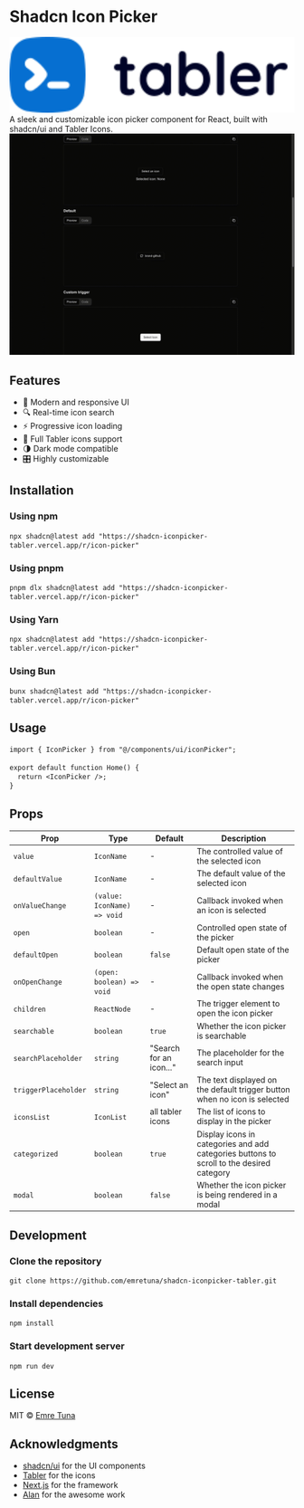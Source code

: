 # Shadcn Icon Picker

<div align="center">
    <img src="https://raw.githubusercontent.com/emretuna/shadcn-iconpicker-tabler/refs/heads/main/public/tabler.svg" width="600" />
</div>
A sleek and customizable icon picker component for React, built with shadcn/ui and Tabler Icons.

<div align="center">
  <img src="https://raw.githubusercontent.com/emretuna/shadcn-iconpicker-tabler/refs/heads/main/public/preview.gif" width="600" />
</div>

## Features

- 🎨 Modern and responsive UI
- 🔍 Real-time icon search
- ⚡️ Progressive icon loading
- 🎯 Full Tabler icons support
- 🌗 Dark mode compatible
- 🎛️ Highly customizable

## Installation

### Using npm

```shell
npx shadcn@latest add "https://shadcn-iconpicker-tabler.vercel.app/r/icon-picker"
```

### Using pnpm

```shell
pnpm dlx shadcn@latest add "https://shadcn-iconpicker-tabler.vercel.app/r/icon-picker"
```

### Using Yarn

```shell
npx shadcn@latest add "https://shadcn-iconpicker-tabler.vercel.app/r/icon-picker"
```

### Using Bun

```shell
bunx shadcn@latest add "https://shadcn-iconpicker-tabler.vercel.app/r/icon-picker"
```

## Usage

```tsx
import { IconPicker } from "@/components/ui/iconPicker";

export default function Home() {
  return <IconPicker />;
}
```

## Props

| Prop                 | Type                        | Default                 | Description                                                                              |
| -------------------- | --------------------------- | ----------------------- | ---------------------------------------------------------------------------------------- |
| `value`              | `IconName`                  | -                       | The controlled value of the selected icon                                                |
| `defaultValue`       | `IconName`                  | -                       | The default value of the selected icon                                                   |
| `onValueChange`      | `(value: IconName) => void` | -                       | Callback invoked when an icon is selected                                                |
| `open`               | `boolean`                   | -                       | Controlled open state of the picker                                                      |
| `defaultOpen`        | `boolean`                   | `false`                 | Default open state of the picker                                                         |
| `onOpenChange`       | `(open: boolean) => void`   | -                       | Callback invoked when the open state changes                                             |
| `children`           | `ReactNode`                 | -                       | The trigger element to open the icon picker                                              |
| `searchable`         | `boolean`                   | `true`                  | Whether the icon picker is searchable                                                    |
| `searchPlaceholder`  | `string`                    | "Search for an icon..." | The placeholder for the search input                                                     |
| `triggerPlaceholder` | `string`                    | "Select an icon"        | The text displayed on the default trigger button when no icon is selected                |
| `iconsList`          | `IconList`                  | all tabler icons        | The list of icons to display in the picker                                               |
| `categorized`        | `boolean`                   | `true`                  | Display icons in categories and add categories buttons to scroll to the desired category |
| `modal`              | `boolean`                   | `false`                 | Whether the icon picker is being rendered in a modal                                     |

## Development

### Clone the repository

```shell
git clone https://github.com/emretuna/shadcn-iconpicker-tabler.git
```

### Install dependencies

```shell
npm install
```

### Start development server

```shell
npm run dev
```

## License

MIT © [Emre Tuna](https://github.com/emretuna)

## Acknowledgments

- [shadcn/ui](https://ui.shadcn.com) for the UI components
- [Tabler](https://tabler.io/icons) for the icons
- [Next.js](https://nextjs.org) for the framework
- [Alan](https://github.com/alan-crts/) for the awesome work
